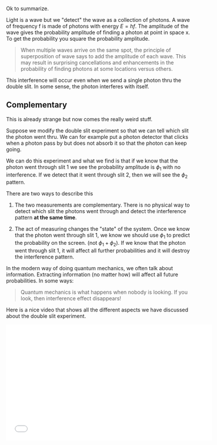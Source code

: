 Ok to summarize. 

Light is a wave but we "detect" the wave as a collection of photons. A wave of frequency f is made of photons with energy $E=hf$. The amplitude of the wave gives the probability amplitude of finding a photon at point in space x. To get the probability you square the probability amplitude. 

> When multiple waves arrive on the same spot, the principle of superposition of wave says to add the amplitude of each wave. This may result in surprising cancellations and enhancements in the probability of finding photons at some locations versus others. 

This interference will occur even when we send a single photon thru the double slit. In some sense, the photon interferes with itself. 

## Complementary

This is already strange but now comes the really weird stuff. 

Suppose we modify the double slit experiment so that we can tell which slit the photon went thru. We can for example put a photon detector that clicks when a photon pass by but does not absorb it so that the photon can keep going. 

We can do this experiment and what we find is that if we know that the photon went through slit 1 we see the probability amplitude is $\phi_1$ with no interference. If we detect that it went through slit 2, then we will see the $\phi_2$ pattern. 

There are two ways to describe this

1. The two measurements are complementary. There is no physical way to detect which slit the photons went through and detect the interference pattern **at the same time**. 

2. The act of measuring changes the "state" of the system. Once we know that the photon went through slit 1, we know we should use $\phi_1$ to predict the probability on the screen. (not $\phi_1+\phi_2$). 
If we know that the photon went through slit 1, it will affect all further probabilities and it will destroy the interference pattern. 

In the modern way of doing quantum mechanics, we often talk about information. Extracting information (no matter how) will affect all future probabilities. In some ways:

> Quantum mechanics is what happens when nobody is looking. If you look, then interference effect disappears!

Here is a nice video that shows all the different aspects we have discussed about the double slit experiment. 

<iframe allowfullscreen="" frameborder="0" height="315" src="//www.youtube.com/embed/wsq7qXr9Hl0?rel=0" width="560"></iframe>